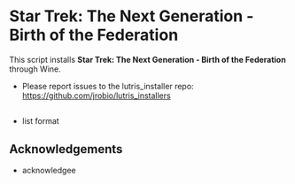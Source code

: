 # Star Trek: The Next Generation - Birth of the Federation

This script installs **Star Trek: The Next Generation - Birth of the Federation** 
through Wine.

- Please report issues to the lutris_installer repo: 
https://github.com/jrobio/lutris_installers

## <install notes>

- list format

## <version>

<version desc>

## Acknowledgements

- acknowledgee